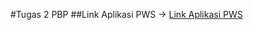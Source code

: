 #Tugas 2 PBP
##Link Aplikasi PWS
-> [Link Aplikasi PWS](http://muhammad-adiansyah-tokoizakaa.pbp.cs.ui.ac.id/)
